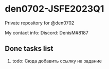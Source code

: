 # den0702-JSFE2023Q1
Private repository for @den0702

My contact info: Discord: DenisM#8187

## Done tasks list
1. todo: Сюда добавить ссылку на задание